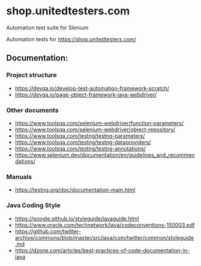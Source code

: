 # shop.unitedtesters.com

Automation test suite for Slenium 

Automation tests for https://shop.unitedtesters.com/

## Documentation:
### Project structure
* https://devqa.io/develop-test-automation-framework-scratch/
* https://devqa.io/page-object-framework-java-webdriver/

### Other documents
* https://www.toolsqa.com/selenium-webdriver/function-parameters/
* https://www.toolsqa.com/selenium-webdriver/object-repository/
* https://www.toolsqa.com/testng/testng-parameters/
* https://www.toolsqa.com/testng/testng-dataproviders/
* https://www.toolsqa.com/testng/testng-annotations/
* https://www.selenium.dev/documentation/en/guidelines_and_recommendations/

### Manuals
* https://testng.org/doc/documentation-main.html


### Java Coding Style
* https://google.github.io/styleguide/javaguide.html
* https://www.oracle.com/technetwork/java/codeconventions-150003.pdf
* https://github.com/twitter-archive/commons/blob/master/src/java/com/twitter/common/styleguide.md
* https://dzone.com/articles/best-practices-of-code-documentation-in-java